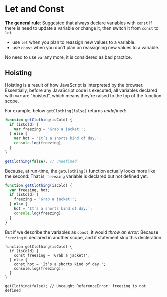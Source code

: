 # Let and Const

**The general rule**: Suggested that always declare variables with `const` If there is need to update a variable or change it, then switch it from `const` to `let`

* use `let` when you plan to reassign new values to a variable.
* use `const` when you don’t plan on reassigning new values to a variable.

No need to use `var`any more, it is considered as bad practice.

## Hoisting

Hoisting is a result of how JavaScript is interpreted by the browser. Essentially, before any JavaScript code is executed, all variables declared with `var` are "hoisted", which means they're raised to the top of the function scope.

For example, below `getClothing(false)` returns _undefined_:

```javascript
function getClothing(isCold) {
  if (isCold) {
    var freezing = 'Grab a jacket!';
  } else {
    var hot = 'It’s a shorts kind of day.';
    console.log(freezing);
  }
}

getClothing(false); // undefined
```

Because, at run-time, the `getClothing()` function actually looks more like the second: That is, `freezing` variable is declared but not defined yet.

```javascript
function getClothing(isCold) {
  var freezing, hot;
  if (isCold) {
    freezing = 'Grab a jacket!';
  } else {
    hot = 'It’s a shorts kind of day.';
    console.log(freezing);
  }
}
```

But if we describe the variables as `const`, it would _throw an error_: Because `freezing` is declared in another scope, and if statement skip this decleration.

```text
function getClothing(isCold) {
  if (isCold) {
    const freezing = 'Grab a jacket!';
  } else {
    const hot = 'It’s a shorts kind of day.';
    console.log(freezing);
  }
}

getClothing(false); // Uncaught ReferenceError: freezing is not defined
```

